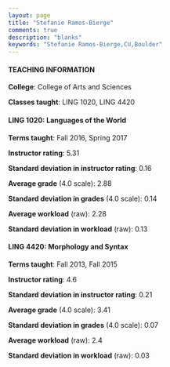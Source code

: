 ```yaml
---
layout: page
title: "Stefanie Ramos-Bierge" 
comments: true
description: "blanks"
keywords: "Stefanie Ramos-Bierge,CU,Boulder"
---
```

<head>
<script src="https://ajax.googleapis.com/ajax/libs/jquery/2.1.3/jquery.min.js"></script>
<script src="https://dl.dropboxusercontent.com/s/pc42nxpaw1ea4o9/highcharts.js?dl=0"></script>
<!-- <script src="../assets/js/highcharts.js"></script> -->
<style type="text/css">@font-face {
	font-family: "Bebas Neue";
	src: url(https://www.filehosting.org/file/details/544349/BebasNeue Regular.otf) format("opentype");
	}
	h1.Bebas { 
		font-family: "Bebas Neue", Verdana, Tahoma;
	}
</style>
</head>
	   
#### TEACHING INFORMATION

**College**: College of Arts and Sciences

**Classes taught**: LING 1020, LING 4420

#### LING 1020: Languages of the World

**Terms taught**: Fall 2016, Spring 2017

**Instructor rating**: 5.31

**Standard deviation in instructor rating**: 0.16

**Average grade** (4.0 scale): 2.88

**Standard deviation in grades** (4.0 scale): 0.14

**Average workload** (raw): 2.28

**Standard deviation in workload** (raw): 0.13

#### LING 4420: Morphology and Syntax

**Terms taught**: Fall 2013, Fall 2015

**Instructor rating**: 4.6

**Standard deviation in instructor rating**: 0.21

**Average grade** (4.0 scale): 3.41

**Standard deviation in grades** (4.0 scale): 0.07

**Average workload** (raw): 2.4

**Standard deviation in workload** (raw): 0.03


